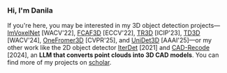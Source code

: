 ### Hi, I'm Danila

If you're here, you may be interested in my 3D object detection projects—[ImVoxelNet](https://github.com/samsunglabs/imvoxelnet) [WACV'22], [FCAF3D](https://github.com/samsunglabs/fcaf3d) [ECCV'22], [TR3D](https://github.com/samsunglabs/tr3d) [ICIP'23], [TD3D](https://github.com/samsunglabs/td3d) [WACV'24], [OneFromer3D](https://github.com/filapro/oneformer3d) [CVPR'25], and [UniDet3D](https://github.com/filapro/unidet3d) [AAAI'25]—or my other work like the 2D object detector [IterDet](https://github.com/samsunglabs/iterdet) [2021] and [CAD-Recode](https://github.com/filapro/cad-recode) [2024], an **LLM that converts point clouds into 3D CAD models**. You can find more of my projects on [scholar](https://scholar.google.com/citations?user=Osx2uh5eA2kC).
